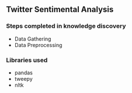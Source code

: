 ## Twitter Sentimental Analysis

### Steps completed in knowledge discovery
- Data Gathering
- Data Preprocessing

### Libraries used
- pandas
- tweepy
- nltk
